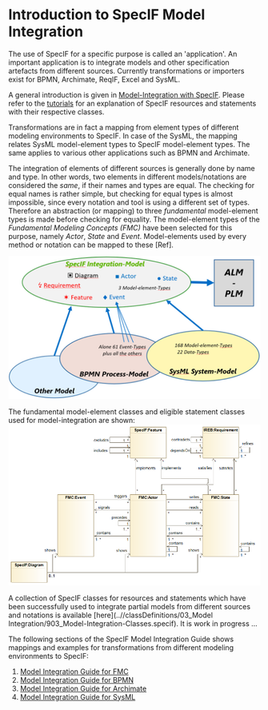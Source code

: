 # Introduction to SpecIF Model Integration

The use of SpecIF for a specific purpose is called an 'application'. An important application is to
integrate models and other specification artefacts from different sources. Currently transformations or importers exist for 
BPMN, Archimate, ReqIF, Excel and SysML.

A general introduction is given in [Model-Integration with SpecIF](https://specif.de/files/SpecIF/documents/2019-11-24%20Model-Integration%20with%20SpecIF).
Please refer to the [tutorials](https://github.com/GfSE/SpecIF/tree/master/tutorials) for an explanation of SpecIF resources and statements with their respective classes.

Transformations are in fact a mapping from element types of 
different modeling environments to SpecIF. In case of the SysML, the mapping relates SysML model-element types to 
SpecIF model-element types. The same applies to various other applications such as BPMN and Archimate.

The integration of elements of different sources is generally done by name and type. In other words, two elements in 
different models/notations are considered the _same_, if their names and types are equal. The checking for equal names
is rather simple, but checking for equal types is almost impossible, since every notation and tool is using a different
set of types. Therefore an abstraction (or mapping) to three _fundamental_ model-element types is made before checking
for equality. The model-element types of the _Fundamental Modeling Concepts (FMC)_ have been selected for this purpose,
namely _Actor_, _State_ and _Event_. Model-elements used by every method or notation can be mapped to these [Ref].

<img src="./images/Semantic_Integration.png" width="900px" />

The fundamental model-element classes and eligible statement classes used for model-integration are shown:
<img src="./images/ElementTypes-M0.png" width="600px" />

A collection of SpecIF classes for resources and statements which have been successfully used to integrate
partial models from different sources and notations is 
available [here](..//classDefinitions/03_Model Integration/903_Model-Integration-Classes.specif). 
It is work in progress ...

The following sections of the SpecIF Model Integration Guide shows mappings and examples for transformations from different modeling environments to SpecIF:
1. [Model Integration Guide for FMC](./06_SpecIF_Model_Integration_Guide_for_FMC.md)
1. [Model Integration Guide for BPMN](./06_SpecIF_Model_Integration_Guide_for_BPMN.md)
1. [Model Integration Guide for Archimate](./06_SpecIF_Model_Integration_Guide_for_Archimate.md)
1. [Model Integration Guide for SysML](./06_SpecIF_Model_Integration_Guide_for_SysML.md)



